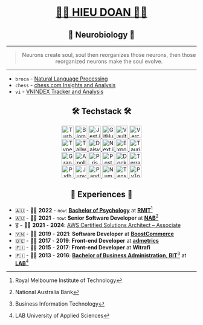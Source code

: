   <div align="center">
  <h1><a href="https://hieudoanm.github.io">👨‍💻 HIEU DOAN 👨‍💻</a></h1>
</div>

<div align="center">
  <h2>🧠 Neurobiology 🧬</h2>
</div>

---

<div align="center">
  <blockquote>Neurons create soul, soul then reorganizes those neurons, then those reorganized neurons make the soul evolve.</blockquote>
</div>

---

- `broca` - [Natural Language Processing][broca]
- `chess` - [chess.com Insights and Analysis][chess]
- `vi` - [VNINDEX Tracker and Analysis][vi]


<div align="center">
  <h2>🛠️ Techstack 🛠️</h2>
</div>

<div align="center">
  <a href="https://turbo.build" target="_blank">
    <img src="https://raw.githubusercontent.com/hieudoanm/hieudoanm/master/assets/svg/icons/readme/turbo.svg" title="Turbo" alt="Turbo" width="32px" height="32px" />
  </a>
  <a href="https://biomejs.dev" target="_blank">
    <img src="https://raw.githubusercontent.com/hieudoanm/hieudoanm/master/assets/svg/icons/readme/biome.js.svg" title="Biome" alt="Biome" width="32px" height="32px" />
  </a>
  <a href="https://jestjs.io" target="_blank">
    <img src="https://raw.githubusercontent.com/hieudoanm/hieudoanm/master/assets/svg/icons/readme/jest.js.svg" title="Jest.js" alt="Jest.js" width="32px" height="32px" />
  </a>
  <a href="https://github.com" target="_blank">
    <img src="https://raw.githubusercontent.com/hieudoanm/hieudoanm/master/assets/svg/icons/readme/github.svg" title="GitHub" alt="GitHub" width="32px" height="32px" />
  </a>
  <a href="https://www.vaultproject.io" target="_blank">
    <img src="https://raw.githubusercontent.com/hieudoanm/hieudoanm/master/assets/svg/icons/readme/vault.svg" title="Vault" alt="Vault" width="32px" height="32px" />
  </a>
  <a href="https://vercel.com" target="_blank">
    <img src="https://raw.githubusercontent.com/hieudoanm/hieudoanm/master/assets/svg/icons/readme/vercel.svg" title="Vercel" alt="Vercel" width="32px" height="32px" />
  </a>
</div>

<div align="center">
  <a href="https://www.typescriptlang.org" target="_blank">
    <img src="https://raw.githubusercontent.com/hieudoanm/hieudoanm/master/assets/svg/icons/readme/typescript.svg" title="TypeScript" alt="TypeScript" width="32px" height="32px" />
  </a>
  <a href="https://tailwindcss.com" target="_blank">
    <img src="https://raw.githubusercontent.com/hieudoanm/hieudoanm/master/assets/svg/icons/readme/tailwindcss.svg" title="TailwindCSS" alt="TailwindCSS" width="32px" height="32px" />
  </a>
  <a href="https://daisyui.com" target="_blank">
    <img src="https://raw.githubusercontent.com/hieudoanm/hieudoanm/master/assets/svg/icons/readme/daisyui.svg" title="DaisyUI" alt="DaisyUI" width="32px" height="32px" />
  </a>
  <a href="https://nextjs.org" target="_blank">
    <img src="https://raw.githubusercontent.com/hieudoanm/hieudoanm/master/assets/svg/icons/readme/next.js.svg" title="Next.js" alt="Next.js" width="32px" height="32px" />
  </a>
  <a href="https://expo.dev" target="_blank">
    <img src="https://raw.githubusercontent.com/hieudoanm/hieudoanm/master/assets/svg/icons/readme/expo.svg" title="Expo" alt="Expo" width="32px" height="32px" />
  </a>
  <a href="https://tauri.app" target="_blank">
    <img src="https://raw.githubusercontent.com/hieudoanm/hieudoanm/master/assets/svg/icons/readme/tauri.svg" title="Tauri" alt="Tauri" width="32px" height="32px" />
  </a>
</div>

<div align="center">
  <a href="https://graphql.org" target="_blank">
    <img src="https://raw.githubusercontent.com/hieudoanm/hieudoanm/master/assets/svg/icons/readme/graphql.svg" title="GraphQL" alt="GraphQL" width="32px" height="32px" />
  </a>
  <a href="https://www.apollographql.com" target="_blank">
    <img src="https://raw.githubusercontent.com/hieudoanm/hieudoanm/master/assets/svg/icons/readme/apollo.svg" title="Apollo" alt="Apollo" width="32px" height="32px" />
  </a>
  <a href="https://www.prisma.io" target="_blank">
    <img src="https://raw.githubusercontent.com/hieudoanm/hieudoanm/master/assets/svg/icons/readme/prisma.svg" title="Prisma" alt="Prisma" width="32px" height="32px" />
  </a>
  <a href="https://www.postgresql.org" target="_blank">
    <img src="https://raw.githubusercontent.com/hieudoanm/hieudoanm/master/assets/svg/icons/readme/postgresql.svg" title="PostgreSQL" alt="PostgreSQL" width="32px" height="32px" />
  </a>
  <a href="https://www.docker.com" target="_blank">
    <img src="https://raw.githubusercontent.com/hieudoanm/hieudoanm/master/assets/svg/icons/readme/docker.svg" title="Docker" alt="Docker" width="32px" height="32px" />
  </a>
  <a href="https://www.terraform.io" target="_blank">
    <img src="https://raw.githubusercontent.com/hieudoanm/hieudoanm/master/assets/svg/icons/readme/terraform.svg" title="Terraform" alt="Terraform" width="32px" height="32px" />
  </a>
</div>

<div align="center">
  <a href="https://www.python.org" target="_blank">
    <img src="https://raw.githubusercontent.com/hieudoanm/hieudoanm/master/assets/svg/icons/readme/python.svg" title="Python" alt="Python" width="32px" height="32px" />
  </a>
  <a href="https://jupyter.org" target="_blank">
    <img src="https://raw.githubusercontent.com/hieudoanm/hieudoanm/master/assets/svg/icons/readme/jupyter.svg" title="Jupyter" alt="Jupyter" width="32px" height="32px" />
  </a>
  <a href="https://pandas.pydata.org" target="_blank">
    <img src="https://raw.githubusercontent.com/hieudoanm/hieudoanm/master/assets/svg/icons/readme/pandas.svg" title="Pandas" alt="Pandas" width="32px" height="32px" />
  </a>
  <a href="https://numpy.org" target="_blank">
    <img src="https://raw.githubusercontent.com/hieudoanm/hieudoanm/master/assets/svg/icons/readme/numpy.svg" title="NumPy" alt="NumPy" width="32px" height="32px" />
  </a>
  <a href="https://www.tensorflow.org" target="_blank">
    <img src="https://raw.githubusercontent.com/hieudoanm/hieudoanm/master/assets/svg/icons/readme/tensorflow.svg" title="Tensorflow" alt="Tensorflow" width="32px" height="32px" />
  </a>
  <a href="https://pytorch.org" target="_blank">
    <img src="https://raw.githubusercontent.com/hieudoanm/hieudoanm/master/assets/svg/icons/readme/pytorch.svg" title="PyTorch" alt="PyTorch" width="32px" height="32px" />
  </a>
</div>

<div align="center">
  <h2>📜 Experiences 📜</h2>
</div>

- 🇦🇺 - 👨‍🎓 **2022** - `now`: [**Bachelor of Psychology**][rmit-psychology] at [**RMIT**][rmit-vietnam][^1]
- 🇦🇺 - 👨‍💻 **2021** - `now`: **Senior Software Developer** at [**NAB**][nab][^2]
- 🎖️ - 👨‍💻 **2021** - **2024**: [AWS Certified Solutions Architect – Associate][aws-ssa]
- 🇻🇳 - 👨‍💻 **2019** - **2021**: **Software Developer** at [**BoostCommerce**][boostcommerce]
- 🇩🇪 - 👨‍💻 **2017** - **2019**: **Front-end Developer** at [**admetrics**][admetrics]
- 🇫🇮 - 👨‍💻 **2015** - **2017**: **Front-end Developer** at **Witrafi**
- 🇫🇮 - 👨‍🎓 **2013** - **2016**: [**Bachelor of Business Administration**, **BIT**][lab-bba-bit][^3] at [**LAB**][lab][^4]

[^1]: Royal Melbourne Institute of Technology
[^2]: National Australia Bank
[^3]: Business Information Technology
[^4]: LAB University of Applied Sciences

[admetrics]: https://www.admetrics.io/
[aws-ssa]: https://www.credly.com/badges/a427ccdc-fc44-4874-a422-21d772e0e4b3
[boostcommerce]: https://boostcommerce.net/
[lab]: https://lab.fi/
[lab-bba-bit]: https://lab.fi/en/study/bachelor-business-administration-business-information-technology-full-time-studies-lahti-210
[nab]: https://www.nab.com.au/
[rmit-psychology]: https://www.rmit.edu.vn/study-at-rmit/undergraduate-programs/bachelor-of-psychology
[rmit-vietnam]: https://www.rmit.edu.vn/

[broca]: https://broca.vercel.app/
[chess]: https://chessinsights.vercel.app/
[vi]: https://iboard.ssi.com.vn/
